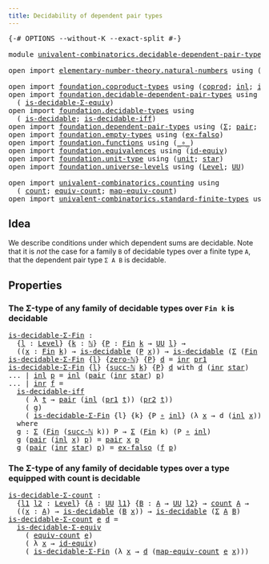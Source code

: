 ```yaml
---
title: Decidability of dependent pair types
---
```


<pre class="Agda"><a id="62" class="Symbol">{-#</a> <a id="66" class="Keyword">OPTIONS</a> <a id="74" class="Pragma">--without-K</a> <a id="86" class="Pragma">--exact-split</a> <a id="100" class="Symbol">#-}</a>

<a id="105" class="Keyword">module</a> <a id="112" href="univalent-combinatorics.decidable-dependent-pair-types.html" class="Module">univalent-combinatorics.decidable-dependent-pair-types</a> <a id="167" class="Keyword">where</a>

<a id="174" class="Keyword">open</a> <a id="179" class="Keyword">import</a> <a id="186" href="elementary-number-theory.natural-numbers.html" class="Module">elementary-number-theory.natural-numbers</a> <a id="227" class="Keyword">using</a> <a id="233" class="Symbol">(</a><a id="234" href="elementary-number-theory.natural-numbers.html#1458" class="Datatype">ℕ</a><a id="235" class="Symbol">;</a> <a id="237" href="elementary-number-theory.natural-numbers.html#1479" class="InductiveConstructor">zero-ℕ</a><a id="243" class="Symbol">;</a> <a id="245" href="elementary-number-theory.natural-numbers.html#1492" class="InductiveConstructor">succ-ℕ</a><a id="251" class="Symbol">)</a>

<a id="254" class="Keyword">open</a> <a id="259" class="Keyword">import</a> <a id="266" href="foundation.coproduct-types.html" class="Module">foundation.coproduct-types</a> <a id="293" class="Keyword">using</a> <a id="299" class="Symbol">(</a><a id="300" href="foundation.coproduct-types.html#1168" class="Datatype">coprod</a><a id="306" class="Symbol">;</a> <a id="308" href="foundation.coproduct-types.html#1239" class="InductiveConstructor">inl</a><a id="311" class="Symbol">;</a> <a id="313" href="foundation.coproduct-types.html#1262" class="InductiveConstructor">inr</a><a id="316" class="Symbol">)</a>
<a id="318" class="Keyword">open</a> <a id="323" class="Keyword">import</a> <a id="330" href="foundation.decidable-dependent-pair-types.html" class="Module">foundation.decidable-dependent-pair-types</a> <a id="372" class="Keyword">using</a>
  <a id="380" class="Symbol">(</a> <a id="382" href="foundation.decidable-dependent-pair-types.html#1650" class="Function">is-decidable-Σ-equiv</a><a id="402" class="Symbol">)</a>
<a id="404" class="Keyword">open</a> <a id="409" class="Keyword">import</a> <a id="416" href="foundation.decidable-types.html" class="Module">foundation.decidable-types</a> <a id="443" class="Keyword">using</a>
  <a id="451" class="Symbol">(</a> <a id="453" href="foundation.decidable-types.html#1905" class="Function">is-decidable</a><a id="465" class="Symbol">;</a> <a id="467" href="foundation.decidable-types.html#5050" class="Function">is-decidable-iff</a><a id="483" class="Symbol">)</a>
<a id="485" class="Keyword">open</a> <a id="490" class="Keyword">import</a> <a id="497" href="foundation.dependent-pair-types.html" class="Module">foundation.dependent-pair-types</a> <a id="529" class="Keyword">using</a> <a id="535" class="Symbol">(</a><a id="536" href="foundation-core.dependent-pair-types.html#515" class="Record">Σ</a><a id="537" class="Symbol">;</a> <a id="539" href="foundation-core.dependent-pair-types.html#588" class="InductiveConstructor">pair</a><a id="543" class="Symbol">;</a> <a id="545" href="foundation-core.dependent-pair-types.html#605" class="Field">pr1</a><a id="548" class="Symbol">;</a> <a id="550" href="foundation-core.dependent-pair-types.html#617" class="Field">pr2</a><a id="553" class="Symbol">)</a>
<a id="555" class="Keyword">open</a> <a id="560" class="Keyword">import</a> <a id="567" href="foundation.empty-types.html" class="Module">foundation.empty-types</a> <a id="590" class="Keyword">using</a> <a id="596" class="Symbol">(</a><a id="597" href="foundation-core.empty-types.html#1160" class="Function">ex-falso</a><a id="605" class="Symbol">)</a>
<a id="607" class="Keyword">open</a> <a id="612" class="Keyword">import</a> <a id="619" href="foundation.functions.html" class="Module">foundation.functions</a> <a id="640" class="Keyword">using</a> <a id="646" class="Symbol">(</a><a id="647" href="foundation-core.functions.html#420" class="Function Operator">_∘_</a><a id="650" class="Symbol">)</a>
<a id="652" class="Keyword">open</a> <a id="657" class="Keyword">import</a> <a id="664" href="foundation.equivalences.html" class="Module">foundation.equivalences</a> <a id="688" class="Keyword">using</a> <a id="694" class="Symbol">(</a><a id="695" href="foundation-core.equivalences.html#2494" class="Function">id-equiv</a><a id="703" class="Symbol">)</a>
<a id="705" class="Keyword">open</a> <a id="710" class="Keyword">import</a> <a id="717" href="foundation.unit-type.html" class="Module">foundation.unit-type</a> <a id="738" class="Keyword">using</a> <a id="744" class="Symbol">(</a><a id="745" href="foundation.unit-type.html#1075" class="Datatype">unit</a><a id="749" class="Symbol">;</a> <a id="751" href="foundation.unit-type.html#1099" class="InductiveConstructor">star</a><a id="755" class="Symbol">)</a>
<a id="757" class="Keyword">open</a> <a id="762" class="Keyword">import</a> <a id="769" href="foundation.universe-levels.html" class="Module">foundation.universe-levels</a> <a id="796" class="Keyword">using</a> <a id="802" class="Symbol">(</a><a id="803" href="Agda.Primitive.html#597" class="Postulate">Level</a><a id="808" class="Symbol">;</a> <a id="810" href="foundation-core.universe-levels.html#235" class="Primitive">UU</a><a id="812" class="Symbol">)</a>

<a id="815" class="Keyword">open</a> <a id="820" class="Keyword">import</a> <a id="827" href="univalent-combinatorics.counting.html" class="Module">univalent-combinatorics.counting</a> <a id="860" class="Keyword">using</a>
  <a id="868" class="Symbol">(</a> <a id="870" href="univalent-combinatorics.counting.html#1901" class="Function">count</a><a id="875" class="Symbol">;</a> <a id="877" href="univalent-combinatorics.counting.html#2098" class="Function">equiv-count</a><a id="888" class="Symbol">;</a> <a id="890" href="univalent-combinatorics.counting.html#2172" class="Function">map-equiv-count</a><a id="905" class="Symbol">)</a>
<a id="907" class="Keyword">open</a> <a id="912" class="Keyword">import</a> <a id="919" href="univalent-combinatorics.standard-finite-types.html" class="Module">univalent-combinatorics.standard-finite-types</a> <a id="965" class="Keyword">using</a> <a id="971" class="Symbol">(</a><a id="972" href="univalent-combinatorics.standard-finite-types.html#2149" class="Function">Fin</a><a id="975" class="Symbol">)</a>
</pre>
## Idea

We describe conditions under which dependent sums are decidable. Note that it is _not_ the case for a family `B` of decidable types over a finite type `A`, that the dependent pair type `Σ A B` is decidable.

## Properties

### The Σ-type of any family of decidable types over `Fin k` is decidable

<pre class="Agda"><a id="is-decidable-Σ-Fin"></a><a id="1297" href="univalent-combinatorics.decidable-dependent-pair-types.html#1297" class="Function">is-decidable-Σ-Fin</a> <a id="1316" class="Symbol">:</a>
  <a id="1320" class="Symbol">{</a><a id="1321" href="univalent-combinatorics.decidable-dependent-pair-types.html#1321" class="Bound">l</a> <a id="1323" class="Symbol">:</a> <a id="1325" href="Agda.Primitive.html#597" class="Postulate">Level</a><a id="1330" class="Symbol">}</a> <a id="1332" class="Symbol">{</a><a id="1333" href="univalent-combinatorics.decidable-dependent-pair-types.html#1333" class="Bound">k</a> <a id="1335" class="Symbol">:</a> <a id="1337" href="elementary-number-theory.natural-numbers.html#1458" class="Datatype">ℕ</a><a id="1338" class="Symbol">}</a> <a id="1340" class="Symbol">{</a><a id="1341" href="univalent-combinatorics.decidable-dependent-pair-types.html#1341" class="Bound">P</a> <a id="1343" class="Symbol">:</a> <a id="1345" href="univalent-combinatorics.standard-finite-types.html#2149" class="Function">Fin</a> <a id="1349" href="univalent-combinatorics.decidable-dependent-pair-types.html#1333" class="Bound">k</a> <a id="1351" class="Symbol">→</a> <a id="1353" href="foundation-core.universe-levels.html#235" class="Primitive">UU</a> <a id="1356" href="univalent-combinatorics.decidable-dependent-pair-types.html#1321" class="Bound">l</a><a id="1357" class="Symbol">}</a> <a id="1359" class="Symbol">→</a>
  <a id="1363" class="Symbol">((</a><a id="1365" href="univalent-combinatorics.decidable-dependent-pair-types.html#1365" class="Bound">x</a> <a id="1367" class="Symbol">:</a> <a id="1369" href="univalent-combinatorics.standard-finite-types.html#2149" class="Function">Fin</a> <a id="1373" href="univalent-combinatorics.decidable-dependent-pair-types.html#1333" class="Bound">k</a><a id="1374" class="Symbol">)</a> <a id="1376" class="Symbol">→</a> <a id="1378" href="foundation.decidable-types.html#1905" class="Function">is-decidable</a> <a id="1391" class="Symbol">(</a><a id="1392" href="univalent-combinatorics.decidable-dependent-pair-types.html#1341" class="Bound">P</a> <a id="1394" href="univalent-combinatorics.decidable-dependent-pair-types.html#1365" class="Bound">x</a><a id="1395" class="Symbol">))</a> <a id="1398" class="Symbol">→</a> <a id="1400" href="foundation.decidable-types.html#1905" class="Function">is-decidable</a> <a id="1413" class="Symbol">(</a><a id="1414" href="foundation-core.dependent-pair-types.html#515" class="Record">Σ</a> <a id="1416" class="Symbol">(</a><a id="1417" href="univalent-combinatorics.standard-finite-types.html#2149" class="Function">Fin</a> <a id="1421" href="univalent-combinatorics.decidable-dependent-pair-types.html#1333" class="Bound">k</a><a id="1422" class="Symbol">)</a> <a id="1424" href="univalent-combinatorics.decidable-dependent-pair-types.html#1341" class="Bound">P</a><a id="1425" class="Symbol">)</a>
<a id="1427" href="univalent-combinatorics.decidable-dependent-pair-types.html#1297" class="Function">is-decidable-Σ-Fin</a> <a id="1446" class="Symbol">{</a><a id="1447" href="univalent-combinatorics.decidable-dependent-pair-types.html#1447" class="Bound">l</a><a id="1448" class="Symbol">}</a> <a id="1450" class="Symbol">{</a><a id="1451" href="elementary-number-theory.natural-numbers.html#1479" class="InductiveConstructor">zero-ℕ</a><a id="1457" class="Symbol">}</a> <a id="1459" class="Symbol">{</a><a id="1460" href="univalent-combinatorics.decidable-dependent-pair-types.html#1460" class="Bound">P</a><a id="1461" class="Symbol">}</a> <a id="1463" href="univalent-combinatorics.decidable-dependent-pair-types.html#1463" class="Bound">d</a> <a id="1465" class="Symbol">=</a> <a id="1467" href="foundation.coproduct-types.html#1262" class="InductiveConstructor">inr</a> <a id="1471" href="foundation-core.dependent-pair-types.html#605" class="Field">pr1</a>
<a id="1475" href="univalent-combinatorics.decidable-dependent-pair-types.html#1297" class="Function">is-decidable-Σ-Fin</a> <a id="1494" class="Symbol">{</a><a id="1495" href="univalent-combinatorics.decidable-dependent-pair-types.html#1495" class="Bound">l</a><a id="1496" class="Symbol">}</a> <a id="1498" class="Symbol">{</a><a id="1499" href="elementary-number-theory.natural-numbers.html#1492" class="InductiveConstructor">succ-ℕ</a> <a id="1506" href="univalent-combinatorics.decidable-dependent-pair-types.html#1506" class="Bound">k</a><a id="1507" class="Symbol">}</a> <a id="1509" class="Symbol">{</a><a id="1510" href="univalent-combinatorics.decidable-dependent-pair-types.html#1510" class="Bound">P</a><a id="1511" class="Symbol">}</a> <a id="1513" href="univalent-combinatorics.decidable-dependent-pair-types.html#1513" class="Bound">d</a> <a id="1515" class="Keyword">with</a> <a id="1520" href="univalent-combinatorics.decidable-dependent-pair-types.html#1513" class="Bound">d</a> <a id="1522" class="Symbol">(</a><a id="1523" href="foundation.coproduct-types.html#1262" class="InductiveConstructor">inr</a> <a id="1527" href="foundation.unit-type.html#1099" class="InductiveConstructor">star</a><a id="1531" class="Symbol">)</a>
<a id="1533" class="Symbol">...</a> <a id="1537" class="Symbol">|</a> <a id="1539" href="foundation.coproduct-types.html#1239" class="InductiveConstructor">inl</a> <a id="1543" href="univalent-combinatorics.decidable-dependent-pair-types.html#1543" class="Bound">p</a> <a id="1545" class="Symbol">=</a> <a id="1547" href="foundation.coproduct-types.html#1239" class="InductiveConstructor">inl</a> <a id="1551" class="Symbol">(</a><a id="1552" href="foundation-core.dependent-pair-types.html#588" class="InductiveConstructor">pair</a> <a id="1557" class="Symbol">(</a><a id="1558" href="foundation.coproduct-types.html#1262" class="InductiveConstructor">inr</a> <a id="1562" href="foundation.unit-type.html#1099" class="InductiveConstructor">star</a><a id="1566" class="Symbol">)</a> <a id="1568" href="univalent-combinatorics.decidable-dependent-pair-types.html#1543" class="Bound">p</a><a id="1569" class="Symbol">)</a>
<a id="1571" class="Symbol">...</a> <a id="1575" class="Symbol">|</a> <a id="1577" href="foundation.coproduct-types.html#1262" class="InductiveConstructor">inr</a> <a id="1581" href="univalent-combinatorics.decidable-dependent-pair-types.html#1581" class="Bound">f</a> <a id="1583" class="Symbol">=</a>
  <a id="1587" href="foundation.decidable-types.html#5050" class="Function">is-decidable-iff</a>
    <a id="1608" class="Symbol">(</a> <a id="1610" class="Symbol">λ</a> <a id="1612" href="univalent-combinatorics.decidable-dependent-pair-types.html#1612" class="Bound">t</a> <a id="1614" class="Symbol">→</a> <a id="1616" href="foundation-core.dependent-pair-types.html#588" class="InductiveConstructor">pair</a> <a id="1621" class="Symbol">(</a><a id="1622" href="foundation.coproduct-types.html#1239" class="InductiveConstructor">inl</a> <a id="1626" class="Symbol">(</a><a id="1627" href="foundation-core.dependent-pair-types.html#605" class="Field">pr1</a> <a id="1631" href="univalent-combinatorics.decidable-dependent-pair-types.html#1612" class="Bound">t</a><a id="1632" class="Symbol">))</a> <a id="1635" class="Symbol">(</a><a id="1636" href="foundation-core.dependent-pair-types.html#617" class="Field">pr2</a> <a id="1640" href="univalent-combinatorics.decidable-dependent-pair-types.html#1612" class="Bound">t</a><a id="1641" class="Symbol">))</a>
    <a id="1648" class="Symbol">(</a> <a id="1650" href="univalent-combinatorics.decidable-dependent-pair-types.html#1725" class="Function">g</a><a id="1651" class="Symbol">)</a>
    <a id="1657" class="Symbol">(</a> <a id="1659" href="univalent-combinatorics.decidable-dependent-pair-types.html#1297" class="Function">is-decidable-Σ-Fin</a> <a id="1678" class="Symbol">{</a><a id="1679" class="Bound">l</a><a id="1680" class="Symbol">}</a> <a id="1682" class="Symbol">{</a><a id="1683" class="Bound">k</a><a id="1684" class="Symbol">}</a> <a id="1686" class="Symbol">{</a><a id="1687" class="Bound">P</a> <a id="1689" href="foundation-core.functions.html#420" class="Function Operator">∘</a> <a id="1691" href="foundation.coproduct-types.html#1239" class="InductiveConstructor">inl</a><a id="1694" class="Symbol">}</a> <a id="1696" class="Symbol">(λ</a> <a id="1699" href="univalent-combinatorics.decidable-dependent-pair-types.html#1699" class="Bound">x</a> <a id="1701" class="Symbol">→</a> <a id="1703" class="Bound">d</a> <a id="1705" class="Symbol">(</a><a id="1706" href="foundation.coproduct-types.html#1239" class="InductiveConstructor">inl</a> <a id="1710" href="univalent-combinatorics.decidable-dependent-pair-types.html#1699" class="Bound">x</a><a id="1711" class="Symbol">)))</a>
  <a id="1717" class="Keyword">where</a>
  <a id="1725" href="univalent-combinatorics.decidable-dependent-pair-types.html#1725" class="Function">g</a> <a id="1727" class="Symbol">:</a> <a id="1729" href="foundation-core.dependent-pair-types.html#515" class="Record">Σ</a> <a id="1731" class="Symbol">(</a><a id="1732" href="univalent-combinatorics.standard-finite-types.html#2149" class="Function">Fin</a> <a id="1736" class="Symbol">(</a><a id="1737" href="elementary-number-theory.natural-numbers.html#1492" class="InductiveConstructor">succ-ℕ</a> <a id="1744" class="Bound">k</a><a id="1745" class="Symbol">))</a> <a id="1748" class="Bound">P</a> <a id="1750" class="Symbol">→</a> <a id="1752" href="foundation-core.dependent-pair-types.html#515" class="Record">Σ</a> <a id="1754" class="Symbol">(</a><a id="1755" href="univalent-combinatorics.standard-finite-types.html#2149" class="Function">Fin</a> <a id="1759" class="Bound">k</a><a id="1760" class="Symbol">)</a> <a id="1762" class="Symbol">(</a><a id="1763" class="Bound">P</a> <a id="1765" href="foundation-core.functions.html#420" class="Function Operator">∘</a> <a id="1767" href="foundation.coproduct-types.html#1239" class="InductiveConstructor">inl</a><a id="1770" class="Symbol">)</a>
  <a id="1774" href="univalent-combinatorics.decidable-dependent-pair-types.html#1725" class="Function">g</a> <a id="1776" class="Symbol">(</a><a id="1777" href="foundation-core.dependent-pair-types.html#588" class="InductiveConstructor">pair</a> <a id="1782" class="Symbol">(</a><a id="1783" href="foundation.coproduct-types.html#1239" class="InductiveConstructor">inl</a> <a id="1787" href="univalent-combinatorics.decidable-dependent-pair-types.html#1787" class="Bound">x</a><a id="1788" class="Symbol">)</a> <a id="1790" href="univalent-combinatorics.decidable-dependent-pair-types.html#1790" class="Bound">p</a><a id="1791" class="Symbol">)</a> <a id="1793" class="Symbol">=</a> <a id="1795" href="foundation-core.dependent-pair-types.html#588" class="InductiveConstructor">pair</a> <a id="1800" href="univalent-combinatorics.decidable-dependent-pair-types.html#1787" class="Bound">x</a> <a id="1802" href="univalent-combinatorics.decidable-dependent-pair-types.html#1790" class="Bound">p</a>
  <a id="1806" href="univalent-combinatorics.decidable-dependent-pair-types.html#1725" class="Function">g</a> <a id="1808" class="Symbol">(</a><a id="1809" href="foundation-core.dependent-pair-types.html#588" class="InductiveConstructor">pair</a> <a id="1814" class="Symbol">(</a><a id="1815" href="foundation.coproduct-types.html#1262" class="InductiveConstructor">inr</a> <a id="1819" href="foundation.unit-type.html#1099" class="InductiveConstructor">star</a><a id="1823" class="Symbol">)</a> <a id="1825" href="univalent-combinatorics.decidable-dependent-pair-types.html#1825" class="Bound">p</a><a id="1826" class="Symbol">)</a> <a id="1828" class="Symbol">=</a> <a id="1830" href="foundation-core.empty-types.html#1160" class="Function">ex-falso</a> <a id="1839" class="Symbol">(</a><a id="1840" href="univalent-combinatorics.decidable-dependent-pair-types.html#1581" class="Bound">f</a> <a id="1842" href="univalent-combinatorics.decidable-dependent-pair-types.html#1825" class="Bound">p</a><a id="1843" class="Symbol">)</a>
</pre>
### The Σ-type of any family of decidable types over a type equipped with count is decidable

<pre class="Agda"><a id="is-decidable-Σ-count"></a><a id="1952" href="univalent-combinatorics.decidable-dependent-pair-types.html#1952" class="Function">is-decidable-Σ-count</a> <a id="1973" class="Symbol">:</a>
  <a id="1977" class="Symbol">{</a><a id="1978" href="univalent-combinatorics.decidable-dependent-pair-types.html#1978" class="Bound">l1</a> <a id="1981" href="univalent-combinatorics.decidable-dependent-pair-types.html#1981" class="Bound">l2</a> <a id="1984" class="Symbol">:</a> <a id="1986" href="Agda.Primitive.html#597" class="Postulate">Level</a><a id="1991" class="Symbol">}</a> <a id="1993" class="Symbol">{</a><a id="1994" href="univalent-combinatorics.decidable-dependent-pair-types.html#1994" class="Bound">A</a> <a id="1996" class="Symbol">:</a> <a id="1998" href="foundation-core.universe-levels.html#235" class="Primitive">UU</a> <a id="2001" href="univalent-combinatorics.decidable-dependent-pair-types.html#1978" class="Bound">l1</a><a id="2003" class="Symbol">}</a> <a id="2005" class="Symbol">{</a><a id="2006" href="univalent-combinatorics.decidable-dependent-pair-types.html#2006" class="Bound">B</a> <a id="2008" class="Symbol">:</a> <a id="2010" href="univalent-combinatorics.decidable-dependent-pair-types.html#1994" class="Bound">A</a> <a id="2012" class="Symbol">→</a> <a id="2014" href="foundation-core.universe-levels.html#235" class="Primitive">UU</a> <a id="2017" href="univalent-combinatorics.decidable-dependent-pair-types.html#1981" class="Bound">l2</a><a id="2019" class="Symbol">}</a> <a id="2021" class="Symbol">→</a> <a id="2023" href="univalent-combinatorics.counting.html#1901" class="Function">count</a> <a id="2029" href="univalent-combinatorics.decidable-dependent-pair-types.html#1994" class="Bound">A</a> <a id="2031" class="Symbol">→</a>
  <a id="2035" class="Symbol">((</a><a id="2037" href="univalent-combinatorics.decidable-dependent-pair-types.html#2037" class="Bound">x</a> <a id="2039" class="Symbol">:</a> <a id="2041" href="univalent-combinatorics.decidable-dependent-pair-types.html#1994" class="Bound">A</a><a id="2042" class="Symbol">)</a> <a id="2044" class="Symbol">→</a> <a id="2046" href="foundation.decidable-types.html#1905" class="Function">is-decidable</a> <a id="2059" class="Symbol">(</a><a id="2060" href="univalent-combinatorics.decidable-dependent-pair-types.html#2006" class="Bound">B</a> <a id="2062" href="univalent-combinatorics.decidable-dependent-pair-types.html#2037" class="Bound">x</a><a id="2063" class="Symbol">))</a> <a id="2066" class="Symbol">→</a> <a id="2068" href="foundation.decidable-types.html#1905" class="Function">is-decidable</a> <a id="2081" class="Symbol">(</a><a id="2082" href="foundation-core.dependent-pair-types.html#515" class="Record">Σ</a> <a id="2084" href="univalent-combinatorics.decidable-dependent-pair-types.html#1994" class="Bound">A</a> <a id="2086" href="univalent-combinatorics.decidable-dependent-pair-types.html#2006" class="Bound">B</a><a id="2087" class="Symbol">)</a>
<a id="2089" href="univalent-combinatorics.decidable-dependent-pair-types.html#1952" class="Function">is-decidable-Σ-count</a> <a id="2110" href="univalent-combinatorics.decidable-dependent-pair-types.html#2110" class="Bound">e</a> <a id="2112" href="univalent-combinatorics.decidable-dependent-pair-types.html#2112" class="Bound">d</a> <a id="2114" class="Symbol">=</a>
  <a id="2118" href="foundation.decidable-dependent-pair-types.html#1650" class="Function">is-decidable-Σ-equiv</a>
    <a id="2143" class="Symbol">(</a> <a id="2145" href="univalent-combinatorics.counting.html#2098" class="Function">equiv-count</a> <a id="2157" href="univalent-combinatorics.decidable-dependent-pair-types.html#2110" class="Bound">e</a><a id="2158" class="Symbol">)</a>
    <a id="2164" class="Symbol">(</a> <a id="2166" class="Symbol">λ</a> <a id="2168" href="univalent-combinatorics.decidable-dependent-pair-types.html#2168" class="Bound">x</a> <a id="2170" class="Symbol">→</a> <a id="2172" href="foundation-core.equivalences.html#2494" class="Function">id-equiv</a><a id="2180" class="Symbol">)</a>
    <a id="2186" class="Symbol">(</a> <a id="2188" href="univalent-combinatorics.decidable-dependent-pair-types.html#1297" class="Function">is-decidable-Σ-Fin</a> <a id="2207" class="Symbol">(λ</a> <a id="2210" href="univalent-combinatorics.decidable-dependent-pair-types.html#2210" class="Bound">x</a> <a id="2212" class="Symbol">→</a> <a id="2214" href="univalent-combinatorics.decidable-dependent-pair-types.html#2112" class="Bound">d</a> <a id="2216" class="Symbol">(</a><a id="2217" href="univalent-combinatorics.counting.html#2172" class="Function">map-equiv-count</a> <a id="2233" href="univalent-combinatorics.decidable-dependent-pair-types.html#2110" class="Bound">e</a> <a id="2235" href="univalent-combinatorics.decidable-dependent-pair-types.html#2210" class="Bound">x</a><a id="2236" class="Symbol">)))</a>
</pre>